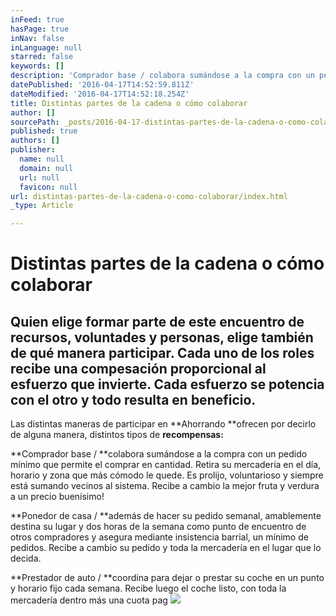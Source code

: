 ```yaml
---
inFeed: true
hasPage: true
inNav: false
inLanguage: null
starred: false
keywords: []
description: 'Comprador base / colabora sumándose a la compra con un pedido mínimo que permite el comprar en cantidad. Retira su mercadería en el día, horario y zona que más cómodo le quede. Es prolijo, voluntarioso y siempre está sumando vecinos al sistema. Recibe a cambio la mejor fruta y verdura a un precio buenísimo!'
datePublished: '2016-04-17T14:52:59.811Z'
dateModified: '2016-04-17T14:52:18.254Z'
title: Distintas partes de la cadena o cómo colaborar
author: []
sourcePath: _posts/2016-04-17-distintas-partes-de-la-cadena-o-como-colaborar.md
published: true
authors: []
publisher:
  name: null
  domain: null
  url: null
  favicon: null
url: distintas-partes-de-la-cadena-o-como-colaborar/index.html
_type: Article

---
```

# Distintas partes de la cadena o cómo colaborar

## Quien elige formar parte de este encuentro de recursos, voluntades y personas, elige también de qué manera participar. Cada uno de los roles recibe una compesación proporcional al esfuerzo que invierte. Cada esfuerzo se potencia con el otro y todo resulta en beneficio.

Las distintas maneras de participar en **Ahorrando **ofrecen por decirlo de alguna manera, distintos tipos de **recompensas:**

**Comprador base / **colabora sumándose a la compra con un pedido mínimo que permite el comprar en cantidad. Retira su mercadería en el día, horario y zona que más cómodo le quede. Es prolijo, voluntarioso y siempre está sumando vecinos al sistema. Recibe a cambio la mejor fruta y verdura a un precio buenísimo!

**Ponedor de casa / **además de hacer su pedido semanal, amablemente destina su lugar y dos horas de la semana como punto de encuentro de otros compradores y asegura mediante insistencia barrial, un mínimo de pedidos. Recibe a cambio su pedido y toda la mercadería en el lugar que lo decida.

**Prestador de auto / **coordina para dejar o prestar su coche en un punto y horario fijo cada semana. Recibe luego el coche listo, con toda la mercadería dentro más una cuota pag ![](https://the-grid-user-content.s3-us-west-2.amazonaws.com/6205fc99-cd50-4496-8418-2bb953058048.jpg)